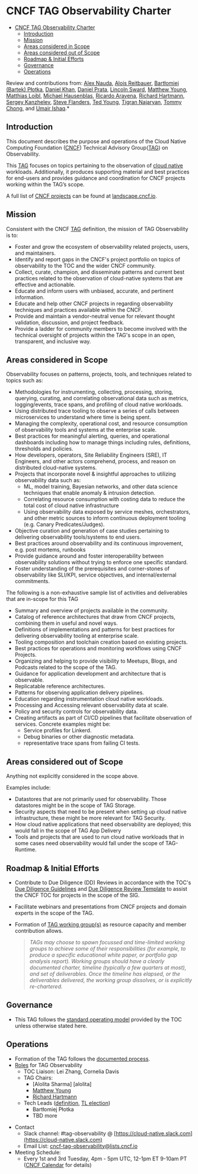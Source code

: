 # CNCF TAG Observability Charter

- [CNCF TAG Observability Charter](#cncf-tag-observability-charter)
  - [Introduction](#introduction)
  - [Mission](#mission)
  - [Areas considered in Scope](#areas-considered-in-scope)
  - [Areas considered out of Scope](#areas-considered-out-of-scope)
  - [Roadmap & Initial Efforts](#roadmap--initial-efforts)
  - [Governance](#governance)
  - [Operations](#operations)

Review and contributions from:
[Alex Nauda][Alex Nauda],
[Alois Reitbauer][Alois Reitbauer],
[Bartłomiej (Bartek) Płotka][Bartłomiej (Bartek) Płotka],
[Daniel Khan][Daniel Khan],
[Daniel Prata][Daniel Prata],
[Lincoln Sward][Lincoln Sward],
[Matthew Young][Matthew Young],
[Matthias Loibl][Matthias Loibl],
[Michael Hausenblas][Michael Hausenblas],
[Ricardo Aravena][Ricardo Aravena],
[Richard Hartmann][Richard Hartmann],
[Sergey Kanzhelev][Sergey Kanzhelev],
[Steve Flanders][Steve Flanders],
[Ted Young][Ted Young],
[Tigran Najaryan][Tigran Najaryan],
[Tommy Chong][Tommy Chong],
and [Umair Ishaq][Umair Ishaq].*

<!-- TODO: please put github names here -->
[Alex Nauda]:                 @
[Alois Reitbauer]:            https://github.com/aloisreitbauer
[Bartłomiej (Bartek) Płotka]: https://github.com/bwplotka
[Brendan Burns]:              https://github.com/brendandburns
[Daniel Khan]:                @
[Daniel Prata]:               @
[Lincoln Sward]:              @
[Matthew Young]:              https://github.com/halcyondude
[Matthias Loibl]:             https://github.com/metalmatze
[Michael Hausenblas]:         https://github.com/mhausenblas
[Ricardo Aravena]:            https://github.com/raravena80
[Richard Hartmann]:           https://github.com/RichiH
[Sergey Kanzhelev]:           @
[Steve Flanders]:             https://github.com/flands
[Ted Young]:                  @
[Tigran Najaryan]:            @
[Tommy Chong]:                https://github.com/techietommy
[Umair Ishaq]:                https://github.com/umairishaq

## Introduction

This document describes the purpose and operations of the Cloud Native
Computing Foundation ([CNCF]) Technical Advisory Group([TAG]) on Observability.

This [TAG] focuses on topics pertaining to the observation
of [cloud native][cn-def] workloads. Additionally, it produces supporting
material and best practices for end-users and provides guidance and
coordination for CNCF projects working within the TAG’s scope.

A full list of [CNCF projects][projs] can be found at [landscape.cncf.io].

[cncf]: https://www.cncf.io
[projs]: https://www.cncf.io/projects
[landscape.cncf.io]: https://landscape.cncf.io
[tag]:  https://github.com/cncf/toc/blob/main/tags/cncf-tags.md
[cn-def]: https://github.com/cncf/toc/blob/main/DEFINITION.md

## Mission

Consistent with the CNCF [TAG] definition, the mission of TAG Observability
is to:

- Foster and grow the ecosystem of observability related projects, users, and
  maintainers.
- Identify and report gaps in the CNCF's project portfolio on topics of
  observability to the TOC and the wider CNCF community.
- Collect, curate, champion, and disseminate patterns and current best practices
  related to the observation of cloud-native systems that are effective and
  actionable.
- Educate and inform users with unbiased, accurate, and pertinent information.
- Educate and help other CNCF projects in regarding observability techniques and
  practices available within the CNCF.
- Provide and maintain a vendor-neutral venue for relevant thought validation,
  discussion, and project feedback.
- Provide a ladder for community members to become involved with the technical
  oversight of projects within the TAG's scope in an open, transparent, and
  inclusive way.

## Areas considered in Scope

Observability focuses on patterns, projects, tools, and techniques related to
topics such as:

- Methodologies for instrumenting, collecting, processing, storing, querying,
  curating, and correlating observational data such as metrics, logging/events,
  trace spans, and profiling of cloud native workloads.
- Using distributed trace tooling to observe a series of calls between
  microservices to understand where time is being spent.
- Managing the complexity, operational cost, and resource consumption of
  observability tools and systems at the enterprise scale.
- Best practices for meaningful alerting, queries, and operational dashboards
  including how to manage things including rules, definitions, thresholds and
  policies.
- How developers, operators, Site Reliability Engineers (SRE), IT Engineers, and
  other actors comprehend, process, and reason on distributed cloud-native
  systems.
- Projects that incorporate novel & insightful approaches to utilizing
  observability data such as:
  - ML, model training, Bayesian networks, and other data science techniques
    that enable anomaly & intrusion detection.
  - Correlating resource consumption with costing data to reduce the total cost
    of cloud native infrastructure
  - Using observability data exposed by service meshes, orchestrators, and other
    metric sources to inform continuous deployment tooling (e.g. Canary
    Predicates/Judges).
- Objective curation and generation of case studies pertaining to delivering
  observability tools/systems to end users.
- Best practices around observability and its continuous improvement, e.g. post
  mortems, runbooks
- Provide guidance around and foster interoperability between observability
  solutions without trying to enforce one specific standard.
- Foster understanding of the prerequisites and corner-stones of observability
  like SLI/KPI, service objectives, and internal/external commitments.

The following is a non-exhaustive sample list of activities and deliverables
that are in-scope for this TAG

- Summary and overview of projects available in the community.
- Catalog of reference architectures that draw from CNCF projects, combining
  them in useful and novel ways.
- Definitions of implementations and patterns for best practices for
  delivering observability tooling at enterprise scale.
- Tooling composition and toolchain creation based on existing projects.
- Best practices for operations and monitoring workflows using CNCF Projects.
- Organizing and helping to provide visibility to Meetups, Blogs, and Podcasts
  related to the scope of the TAG.
- Guidance for application development and architecture that is observable.
- Replicatable reference architectures.
- Patterns for observing application delivery pipelines.
- Education regarding instrumentation cloud native workloads.
- Processing and Accessing relevant observability data at scale.
- Policy and security controls for observability data.
- Creating artifacts as part of CI/CD pipelines that facilitate observation of
  services. Concrete examples might be:
  - Service profiles for Linkerd.
  - Debug binaries or other diagnostic metadata.
  - representative trace spans from failing CI tests.

## Areas considered out of Scope

Anything not explicitly considered in the scope above.

Examples include:

- Datastores that are not primarily used for observability. Those datastores
  might be in the scope of TAG Storage.
- Security aspects that need to be present when setting up cloud native
  infrastructure, these might be more relevant for TAG Security.
- How cloud native applications that need observability are deployed; this would
  fall in the scope of TAG App Delivery
- Tools and projects that are used to run cloud native workloads that in some
  cases need observability would fall under the scope of TAG-Runtime.

## Roadmap & Initial Efforts

- Contribute to Due Diligence (DD) Reviews in accordance with the TOC's
  [Due Diligence Guidelines][ddg] and [Due Diligence Review Template][ddrt] to
  assist the CNCF TOC for projects in the scope of the SIG.
- Facilitate webinars and presentations from CNCF projects and domain experts in
  the scope of the TAG.
- Formation of [TAG working group(s)][tagwg] as resource capacity and member
  contribution allows.

  > _TAGs may choose to spawn focussed and time-limited working groups to achieve some of their responsibilities (for example, to produce a specific educational white paper, or portfolio gap analysis report). Working groups should have a clearly documented charter, timeline (typically a few quarters at most), and set of deliverables. Once the timeline has elapsed, or the deliverables delivered, the working group dissolves, or is explicitly re-chartered._

[ddg]: https://github.com/cncf/toc/blob/master/process/due-diligence-guidelines.md
[ddrt]: https://github.com/cncf/toc/blob/master/process/dd-review-template.md
[tagwg]: https://github.com/cncf/toc/blob/master/tags/cncf-tags.md#responsibilities--empowerment-of-tags

## Governance

- This TAG follows the [standard operating model][som] provided by the TOC
  unless otherwise stated here.

[som]: https://github.com/cncf/toc/blob/main/tags/cncf-tags.md#operating-model

## Operations

- Formation of the TAG follows the [documented process][tagform].
- [Roles][tagroles] for TAG Observability
  - TOC Liaison: Lei Zhang, Cornelia Davis
  - TAG Chairs:
    - [Alolita Sharma] [alolita]
    - [Matthew Young][matthew young]
    - [Richard Hartmann][Richard Hartmann]
  - Tech Leads ([definition][tagtldefinition], [TL election][tagtlprocess])
    - Bartłomiej Płotka
    - TBD more

[tagform]: https://github.com/cncf/toc/tree/main/tags#tag-formation-process
[tagroles]: https://github.com/cncf/toc/blob/main/tags/cncf-tags.md#tag-member-roles
[tagtlprocess]: https://github.com/cncf/toc/blob/master/tags/cncf-tags.md#elections
[tagtldefinition]: https://github.com/cncf/toc/blob/master/tags/cncf-tags.md#tech-lead

- Contact
  - Slack channel: #tag-observability @ [https://cloud-native.slack.com](https://cloud-native.slack.com)
  - Email List: [cncf-tag-observability@lists.cncf.io](mailto:cncf-tag-observability@lists.cncf.io)
- Meeting Schedule:
  - Every 1st and 3rd Tuesday, 4pm - 5pm UTC, 12-1pm ET 9-10am PT ([CNCF Calendar][cncfcal] for details)

[cncfcal]: https://www.cncf.io/calendar
